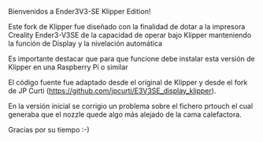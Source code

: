 Bienvenidos a Ender3V3-SE Klipper Edition!

Este fork de Klipper fue diseñado con la finalidad de dotar a la impresora Creality Ender3-V3SE de la capacidad de operar bajo Klipper manteniendo la función de Display y la nivelación automática

Es importante destacar que para que funcione debe instalar esta versión de Klipper en una Raspberry Pi o similar

El código fuente fue adaptado desde el original de Klipper y desde el fork de JP Curti (https://github.com/jpcurti/E3V3SE_display_klipper).

En la versión inicial se corrigio un problema sobre el fichero prtouch el cual generaba que el nozzle quede algo más alejado de la cama calefactora.

Gracias por su tiempo :-)
